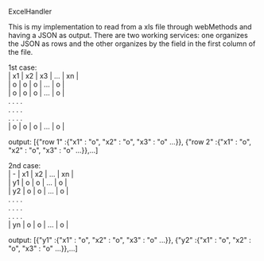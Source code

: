 ExcelHandler

This is my implementation to read from a xls file through webMethods and having a JSON as output.
There are two working services: one organizes the JSON as rows and the other organizes by the field in the first column of the file.

1st case:  
| x1 | x2 | x3 | ... | xn |  
| o | o | o | ... | o |  
| o | o | o | ... | o |  
  .   .   .         .  
  .   .   .         .  
  .   .   .         .  
| o | o | o | ... | o |  

output: \[{"row 1" :{"x1" : "o", "x2" : "o", "x3" : "o" ...}}, {"row 2" :{"x1" : "o", "x2" : "o", "x3" : "o" ...}},...\]  

2nd case:  
| - | x1 | x2 | ... | xn |  
| y1 | o | o | ... | o |  
| y2 | o | o | ... | o |  
  .   .   .         .  
  .   .   .         .  
  .   .   .         .  
| yn | o | o | ... | o |  

output: \[{"y1" :{"x1" : "o", "x2" : "o", "x3" : "o" ...}}, {"y2" :{"x1" : "o", "x2" : "o", "x3" : "o" ...}},...\]  
